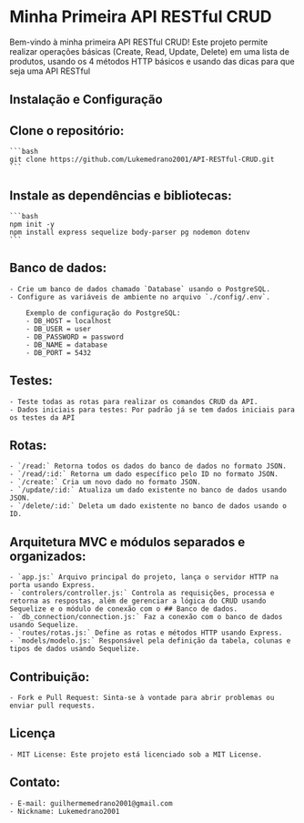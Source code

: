 # Minha Primeira API RESTful CRUD

Bem-vindo à minha primeira API RESTful CRUD! Este projeto permite realizar operações básicas (Create, Read, Update, Delete) em uma lista de produtos, usando os 4 métodos HTTP básicos e usando das dicas para que seja uma API RESTful

## Instalação e Configuração

## Clone o repositório:
    ```bash
    git clone https://github.com/Lukemedrano2001/API-RESTful-CRUD.git
    ```

## Instale as dependências e bibliotecas:
    ```bash
    npm init -y
    npm install express sequelize body-parser pg nodemon dotenv
    ```

## Banco de dados:
    - Crie um banco de dados chamado `Database` usando o PostgreSQL.
    - Configure as variáveis de ambiente no arquivo `./config/.env`.

        Exemplo de configuração do PostgreSQL:
        - DB_HOST = localhost
        - DB_USER = user
        - DB_PASSWORD = password
        - DB_NAME = database
        - DB_PORT = 5432

## Testes:
    - Teste todas as rotas para realizar os comandos CRUD da API.
    - Dados iniciais para testes: Por padrão já se tem dados iniciais para os testes da API

## Rotas:
    - `/read:` Retorna todos os dados do banco de dados no formato JSON.
    - `/read/:id:` Retorna um dado específico pelo ID no formato JSON.
    - `/create:` Cria um novo dado no formato JSON.
    - `/update/:id:` Atualiza um dado existente no banco de dados usando JSON.
    - `/delete/:id:` Deleta um dado existente no banco de dados usando o ID.

## Arquitetura MVC e módulos separados e organizados:
    - `app.js:` Arquivo principal do projeto, lança o servidor HTTP na porta usando Express.
    - `controlers/controller.js:` Controla as requisições, processa e retorna as respostas, além de gerenciar a lógica do CRUD usando Sequelize e o módulo de conexão com o ## Banco de dados.
    - `db_connection/connection.js:` Faz a conexão com o banco de dados usando Sequelize.
    - `routes/rotas.js:` Define as rotas e métodos HTTP usando Express.
    - `models/modelo.js:` Responsável pela definição da tabela, colunas e tipos de dados usando Sequelize.

## Contribuição:
    - Fork e Pull Request: Sinta-se à vontade para abrir problemas ou enviar pull requests.

## Licença
    - MIT License: Este projeto está licenciado sob a MIT License.

## Contato:
    - E-mail: guilhermemedrano2001@gmail.com
    - Nickname: Lukemedrano2001
